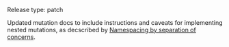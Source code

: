 Release type: patch

Updated mutation docs to include instructions and caveats for implementing nested mutations, as decscribed by [Namespacing by separation of concerns](https://www.apollographql.com/docs/technotes/TN0012-namespacing-by-separation-of-concern/).
